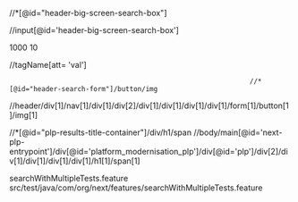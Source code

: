 
//*[@id="header-big-screen-search-box"]

//input[@id='header-big-screen-search-box']


1000
10

//tagName[att= 'val']


                                                                //*[@id="header-search-form"]/button/img
//header/div[1]/nav[1]/div[1]/div[2]/div[1]/div[1]/div[1]/div[1]/form[1]/button[1]/img[1]



//*[@id="plp-results-title-container"]/div/h1/span
//body/main[@id='next-plp-entrypoint']/div[@id='platform_modernisation_plp']/div[@id='plp']/div[2]/div[1]/div[1]/div[1]/div[1]/h1[1]/span[1]

searchWithMultipleTests.feature
src/test/java/com/org/next/features/searchWithMultipleTests.feature